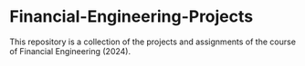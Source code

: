 # Financial-Engineering-Projects

This repository is a collection of the projects and assignments of the course of Financial Engineering (2024).
